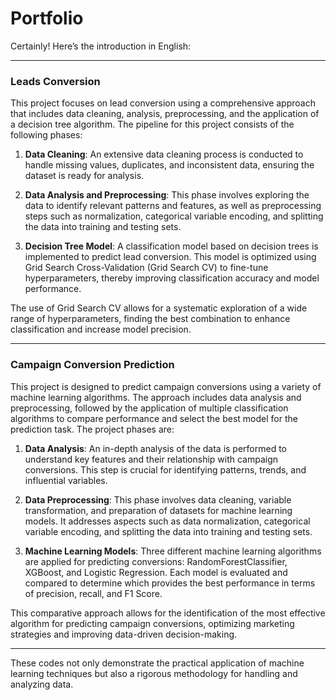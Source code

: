 # Portfolio

Certainly! Here’s the introduction in English:

---

### Leads Conversion

This project focuses on lead conversion using a comprehensive approach that includes data cleaning, analysis, preprocessing, and the application of a decision tree algorithm. The pipeline for this project consists of the following phases:

1. **Data Cleaning**: An extensive data cleaning process is conducted to handle missing values, duplicates, and inconsistent data, ensuring the dataset is ready for analysis.

2. **Data Analysis and Preprocessing**: This phase involves exploring the data to identify relevant patterns and features, as well as preprocessing steps such as normalization, categorical variable encoding, and splitting the data into training and testing sets.

3. **Decision Tree Model**: A classification model based on decision trees is implemented to predict lead conversion. This model is optimized using Grid Search Cross-Validation (Grid Search CV) to fine-tune hyperparameters, thereby improving classification accuracy and model performance.

The use of Grid Search CV allows for a systematic exploration of a wide range of hyperparameters, finding the best combination to enhance classification and increase model precision.

---

### Campaign Conversion Prediction

This project is designed to predict campaign conversions using a variety of machine learning algorithms. The approach includes data analysis and preprocessing, followed by the application of multiple classification algorithms to compare performance and select the best model for the prediction task. The project phases are:

1. **Data Analysis**: An in-depth analysis of the data is performed to understand key features and their relationship with campaign conversions. This step is crucial for identifying patterns, trends, and influential variables.

2. **Data Preprocessing**: This phase involves data cleaning, variable transformation, and preparation of datasets for machine learning models. It addresses aspects such as data normalization, categorical variable encoding, and splitting the data into training and testing sets.

3. **Machine Learning Models**: Three different machine learning algorithms are applied for predicting conversions: RandomForestClassifier, XGBoost, and Logistic Regression. Each model is evaluated and compared to determine which provides the best performance in terms of precision, recall, and F1 Score.

This comparative approach allows for the identification of the most effective algorithm for predicting campaign conversions, optimizing marketing strategies and improving data-driven decision-making.

---

These codes not only demonstrate the practical application of machine learning techniques but also a rigorous methodology for handling and analyzing data.
